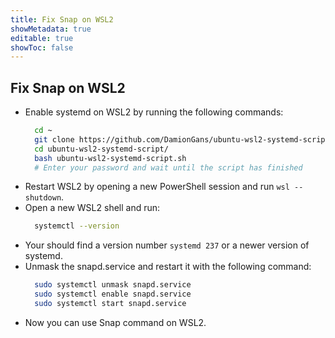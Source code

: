 ```yaml
---
title: Fix Snap on WSL2
showMetadata: true
editable: true
showToc: false
---
```


## Fix Snap on WSL2
- Enable systemd on WSL2 by running the following commands:
  ```sh
    cd ~
    git clone https://github.com/DamionGans/ubuntu-wsl2-systemd-script.git
    cd ubuntu-wsl2-systemd-script/
    bash ubuntu-wsl2-systemd-script.sh
    # Enter your password and wait until the script has finished
  ```
- Restart WSL2 by opening a new PowerShell session and run `wsl --shutdown`.
- Open a new WSL2 shell and run:
  ```sh
    systemctl --version
  ```
- Your should find a version number `systemd 237` or a newer version of systemd.
- Unmask the snapd.service and restart it with the following command:
  ```sh
    sudo systemctl unmask snapd.service
    sudo systemctl enable snapd.service
    sudo systemctl start snapd.service
  ```
- Now you can use Snap command on WSL2.
